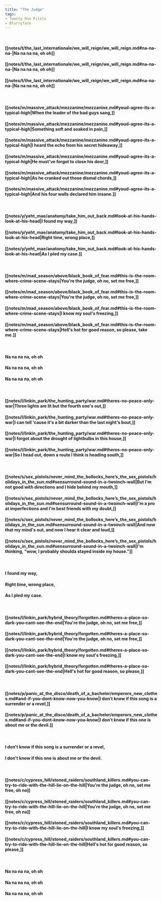 ```yaml
---
title: "The Judge"
tags:
- Twenty One Pilots
- Blurryface
---
```

&nbsp;
#### [[notes/t/the_last_internationale/we_will_reign/we_will_reign.md#na-na-na-|Na na na na, oh oh]]
#### [[notes/t/the_last_internationale/we_will_reign/we_will_reign.md#na-na-na-|Na na na na, oh oh]]
#### [[notes/t/the_last_internationale/we_will_reign/we_will_reign.md#na-na-na-|Na na na na, oh oh]]
&nbsp;
#### [[notes/m/massive_attack/mezzanine/mezzanine.md#youd-agree-its-a-typical-high|When the leader of the bad guys sang,]]
#### [[notes/m/massive_attack/mezzanine/mezzanine.md#youd-agree-its-a-typical-high|Something soft and soaked in pain,]]
#### [[notes/m/massive_attack/mezzanine/mezzanine.md#youd-agree-its-a-typical-high|I heard the echo from his secret hideaway,]]
#### [[notes/m/massive_attack/mezzanine/mezzanine.md#youd-agree-its-a-typical-high|He must've forgot to close his door,]]
#### [[notes/m/massive_attack/mezzanine/mezzanine.md#youd-agree-its-a-typical-high|As he cranked out those dismal chords,]]
#### [[notes/m/massive_attack/mezzanine/mezzanine.md#youd-agree-its-a-typical-high|And his four walls declared him insane.]]
&nbsp;
#### [[notes/y/yeht_mae/anatomy/take_him_out_back.md#look-at-his-hands-look-at-his-head|I found my way,]]
#### [[notes/y/yeht_mae/anatomy/take_him_out_back.md#look-at-his-hands-look-at-his-head|Right time, wrong place,]]
#### [[notes/y/yeht_mae/anatomy/take_him_out_back.md#look-at-his-hands-look-at-his-head|As I pled my case.]]
&nbsp;
#### [[notes/m/mad_season/above/black_book_of_fear.md#this-is-the-room-where-crime-scene-stays|You're the judge, oh no, set me free,]]
#### [[notes/m/mad_season/above/black_book_of_fear.md#this-is-the-room-where-crime-scene-stays|You're the judge, oh no, set me free,]]
#### [[notes/m/mad_season/above/black_book_of_fear.md#this-is-the-room-where-crime-scene-stays|I know my soul's freezing,]]
#### [[notes/m/mad_season/above/black_book_of_fear.md#this-is-the-room-where-crime-scene-stays|Hell's hot for good reason, so please, take me.]]
&nbsp;
#### Na na na na, oh oh
#### Na na na na, oh oh
#### Na na na na, oh oh
&nbsp;
#### [[notes/l/linkin_park/the_hunting_party/war.md#theres-no-peace-only-war|Three lights are lit but the fourth one's out,]]
#### [[notes/l/linkin_park/the_hunting_party/war.md#theres-no-peace-only-war|I can tell 'cause it's a bit darker than the last night's bout,]]
#### [[notes/l/linkin_park/the_hunting_party/war.md#theres-no-peace-only-war|I forgot about the drought of lightbulbs in this house,]]
#### [[notes/l/linkin_park/the_hunting_party/war.md#theres-no-peace-only-war|So I head out, down a route I think is heading south,]]
&nbsp;
#### [[notes/s/sex_pistols/never_mind_the_bollocks_here’s_the_sex_pistols/holidays_in_the_sun.md#sensurround-sound-in-a-twoinch-wall|But I'm not good with directions and I hide behind my mouth,]]
#### [[notes/s/sex_pistols/never_mind_the_bollocks_here’s_the_sex_pistols/holidays_in_the_sun.md#sensurround-sound-in-a-twoinch-wall|I'm a pro at imperfections and I'm best friends with my doubt,]]
#### [[notes/s/sex_pistols/never_mind_the_bollocks_here’s_the_sex_pistols/holidays_in_the_sun.md#sensurround-sound-in-a-twoinch-wall|And now that my mind's out, and now I hear it clear and loud,]]
#### [[notes/s/sex_pistols/never_mind_the_bollocks_here’s_the_sex_pistols/holidays_in_the_sun.md#sensurround-sound-in-a-twoinch-wall|I'm thinking, "wow, I probably shoulda stayed inside my house."]]
&nbsp;
#### I found my way,
#### Right time, wrong place,
#### As I pled my case.
&nbsp;
#### [[notes/l/linkin_park/hybrid_theory/forgotten.md#theres-a-place-so-dark-you-cant-see-the-end|You're the judge, oh no, set me free,]]
#### [[notes/l/linkin_park/hybrid_theory/forgotten.md#theres-a-place-so-dark-you-cant-see-the-end|You're the judge, oh no, set me free,]]
#### [[notes/l/linkin_park/hybrid_theory/forgotten.md#theres-a-place-so-dark-you-cant-see-the-end|I know my soul's freezing,]]
#### [[notes/l/linkin_park/hybrid_theory/forgotten.md#theres-a-place-so-dark-you-cant-see-the-end|Hell's hot for good reason, so please,]]
&nbsp;
#### [[notes/p/panic_at_the_disco/death_of_a_bachelor/emperors_new_clothes.md#and-if-you-dont-know-now-you-know|I don't know if this song is a surrender or a revel,]]
#### [[notes/p/panic_at_the_disco/death_of_a_bachelor/emperors_new_clothes.md#and-if-you-dont-know-now-you-know|I don't know if this one is about me or the devil.]]
&nbsp;
#### I don't know if this song is a surrender or a revel,
#### I don't know if this one is about me or the devil.
&nbsp;
#### [[notes/c/cypress_hill/stoned_raiders/southland_killers.md#you-can-try-to-ride-with-the-hill-lie-on-the-hill|You're the judge, oh no, set me free, oh no]]
#### [[notes/c/cypress_hill/stoned_raiders/southland_killers.md#you-can-try-to-ride-with-the-hill-lie-on-the-hill|You're the judge, oh no, set me free, oh no]]
#### [[notes/c/cypress_hill/stoned_raiders/southland_killers.md#you-can-try-to-ride-with-the-hill-lie-on-the-hill|I know my soul's freezing,]]
#### [[notes/c/cypress_hill/stoned_raiders/southland_killers.md#you-can-try-to-ride-with-the-hill-lie-on-the-hill|Hell's hot for good reason, so please,]]
&nbsp;
#### Na na na na, oh oh
#### Na na na na, oh oh
#### Na na na na, oh oh
